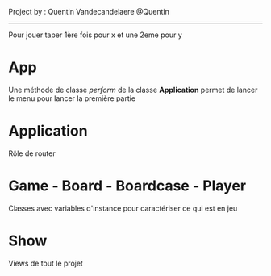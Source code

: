 Project by : Quentin Vandecandelaere @Quentin
***

Pour jouer taper 1ère fois pour x et une 2eme pour y

App
====

Une méthode de classe *perform* de la classe **Application** permet de lancer le menu pour lancer la première partie


Application
====

Rôle de router

Game - Board - Boardcase - Player
====

Classes avec variables d'instance pour caractériser ce qui est en jeu


Show
====

Views de tout le projet
